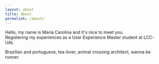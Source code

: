 ```yaml
---
layout: about
title: About
permalink: /about/
---
```


Hello, my name is Maria Carolina and it's nice to meet you. <br>
Registering my experiences as a User Experience Master student at LCC-UAL 
<br>

Brazilian and portuguese, tea lover, animal crossing architect, wanna be runner.
